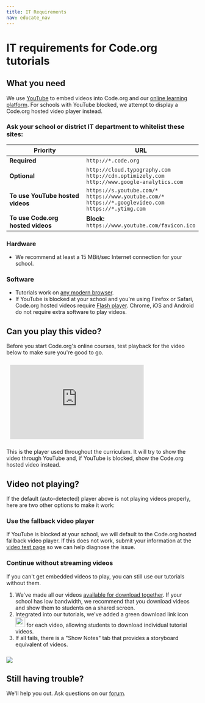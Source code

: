 ```yaml
---
title: IT Requirements
nav: educate_nav
---
```

# IT requirements for Code.org tutorials

## What you need

We use [YouTube](http://www.youtube.com) to embed videos into Code.org and our [online learning platform](http://studio.code.org). For schools with YouTube blocked, we attempt to display a Code.org hosted video player instead.

### Ask your school or district IT department to whitelist these sites:

| Priority | URL |
| -------- | ----------- |
| **Required**   | `http://*.code.org` |
| **Optional**    | `http://cloud.typography.com`<br />`http://cdn.optimizely.com`<br/>`http://www.google-analytics.com` |
| **To use YouTube hosted videos**   | `https://s.youtube.com/*`<br/>`https://www.youtube.com/*`<br/>`https://*.googlevideo.com`<br/>`https://*.ytimg.com` |
| **To use Code.org hosted videos**   | **Block:**<br/>`https://www.youtube.com/favicon.ico` |

### Hardware

- We recommend at least a 15 MBit/sec Internet connection for your school.

### Software

- Tutorials work on [any modern browser](https://support.code.org/hc/en-us/articles/202591743).
- If YouTube is blocked at your school and you're using Firefox or Safari, Code.org hosted videos require [Flash player](http://get.adobe.com/flashplayer/). Chrome, iOS and Android do not require extra software to play videos.

## Can you play this video?

Before you start Code.org's online courses, test playback for the video below to make sure you're good to go.

<iframe style="margin: 10px;" width="350" height="195" src="http://studio.code.org/videos/embed/artist_intro?width=350&height=195" frameborder="0" allowfullscreen></iframe>

This is the player used throughout the curriculum. It will try to show the video through YouTube and, if YouTube is blocked, show the Code.org hosted video instead.

## Video not playing?

If the default (auto-detected) player above is not playing videos properly, here are two other options to make it work:

### Use the fallback video player

If YouTube is blocked at your school, we will default to the Code.org hosted fallback video player. If this does not work, submit your information at the [video test page](http://studio.code.org/videos/test) so we can help diagnose the issue.

### Continue without streaming videos

If you can't get embedded videos to play, you can still use our tutorials without them.

1. We've made all our videos [available for download together](https://www.dropbox.com/sh/aax85b3850olxcx/mso9d17QtH). If your school has low bandwidth, we recommend that you download videos and show them to students on a shared screen.
2. Integrated into our tutorials, we've added a green download link icon <img src="/images/green-download.png" width=25 height=25/> for each video, allowing students to download individual tutorial videos.
3. If all fails, there is a "Show Notes" tab that provides a storyboard equivalent of videos.
  <img src="/images/fit-500/show-notes.png" style="margin-top: 10px"/>

## Still having trouble?

We'll help you out. Ask questions on our [forum](http://forums.code.org/?forum=322774).
